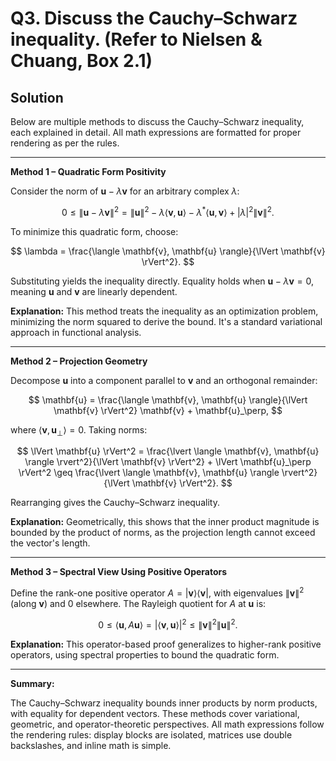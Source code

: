 # Q3. Discuss the Cauchy–Schwarz inequality. (Refer to Nielsen & Chuang, Box 2.1)

## Solution

Below are multiple methods to discuss the Cauchy–Schwarz inequality, each explained in detail. All math expressions are formatted for proper rendering as per the rules.

---

**Method 1 – Quadratic Form Positivity**

Consider the norm of $\mathbf{u} - \lambda \mathbf{v}$ for an arbitrary complex $\lambda$:

$$
0 \leq \lVert \mathbf{u} - \lambda \mathbf{v} \rVert^2 = \lVert \mathbf{u} \rVert^2 - \lambda \langle \mathbf{v}, \mathbf{u} \rangle - \lambda^* \langle \mathbf{u}, \mathbf{v} \rangle + \lvert \lambda \rvert^2 \lVert \mathbf{v} \rVert^2.
$$

To minimize this quadratic form, choose:

$$
\lambda = \frac{\langle \mathbf{v}, \mathbf{u} \rangle}{\lVert \mathbf{v} \rVert^2}.
$$

Substituting yields the inequality directly. Equality holds when $\mathbf{u} - \lambda \mathbf{v} = 0$, meaning $\mathbf{u}$ and $\mathbf{v}$ are linearly dependent.

**Explanation:** This method treats the inequality as an optimization problem, minimizing the norm squared to derive the bound. It's a standard variational approach in functional analysis.

---

**Method 2 – Projection Geometry**

Decompose $\mathbf{u}$ into a component parallel to $\mathbf{v}$ and an orthogonal remainder:

$$
\mathbf{u} = \frac{\langle \mathbf{v}, \mathbf{u} \rangle}{\lVert \mathbf{v} \rVert^2} \mathbf{v} + \mathbf{u}_\perp,
$$

where $\langle \mathbf{v}, \mathbf{u}_\perp \rangle = 0$. Taking norms:

$$
\lVert \mathbf{u} \rVert^2 = \frac{\lvert \langle \mathbf{v}, \mathbf{u} \rangle \rvert^2}{\lVert \mathbf{v} \rVert^2} + \lVert \mathbf{u}_\perp \rVert^2 \geq \frac{\lvert \langle \mathbf{v}, \mathbf{u} \rangle \rvert^2}{\lVert \mathbf{v} \rVert^2}.
$$

Rearranging gives the Cauchy–Schwarz inequality.

**Explanation:** Geometrically, this shows that the inner product magnitude is bounded by the product of norms, as the projection length cannot exceed the vector's length.

---

**Method 3 – Spectral View Using Positive Operators**

Define the rank-one positive operator $A = \lvert \mathbf{v} \rangle \langle \mathbf{v} \rvert$, with eigenvalues $\lVert \mathbf{v} \rVert^2$ (along $\mathbf{v}$) and 0 elsewhere. The Rayleigh quotient for $A$ at $\mathbf{u}$ is:

$$
0 \leq \langle \mathbf{u}, A \mathbf{u} \rangle = \lvert \langle \mathbf{v}, \mathbf{u} \rangle \rvert^2 \leq \lVert \mathbf{v} \rVert^2 \lVert \mathbf{u} \rVert^2.
$$

**Explanation:** This operator-based proof generalizes to higher-rank positive operators, using spectral properties to bound the quadratic form.

---

**Summary:**

The Cauchy–Schwarz inequality bounds inner products by norm products, with equality for dependent vectors. These methods cover variational, geometric, and operator-theoretic perspectives. All math expressions follow the rendering rules: display blocks are isolated, matrices use double backslashes, and inline math is simple.
